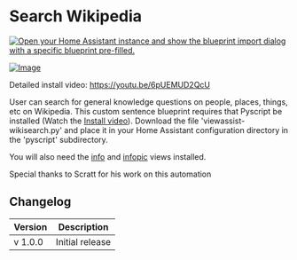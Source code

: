 # Search Wikipedia

[![Open your Home Assistant instance and show the blueprint import dialog with a specific blueprint pre-filled.](https://my.home-assistant.io/badges/blueprint_import.svg)](https://my.home-assistant.io/redirect/blueprint_import/?blueprint_url=https%3A%2F%2Fraw.githubusercontent.com%2Fdinki%2FView-Assist%2Fmain%2FView_Assist_custom_sentences%2FSearch_Wikipedia%2Fblueprint-searchwikipedia.yaml)

[![Image](https://img.youtube.com/vi/6pUEMUD2QcU/mqdefault.jpg)](https://www.youtube.com/watch?v=6pUEMUD2QcU)

Detailed install video: https://youtu.be/6pUEMUD2QcU

User can search for general knowledge questions on people, places, things, etc on Wikipedia.  This custom sentence blueprint requires that Pyscript be installed (Watch the [Install video](https://youtu.be/jpJxZaisbGQ)).  Download the file 'viewassist-wikisearch.py' and place it in your Home Assistant configuration directory in the 'pyscript' subdirectory.  

You will also need the [info](../views/info) and [infopic](../views/info) views installed.


Special thanks to Scratt for his work on this automation

## Changelog

| Version | Description |
| ------- | ----------- |
| v 1.0.0 | Initial release |
